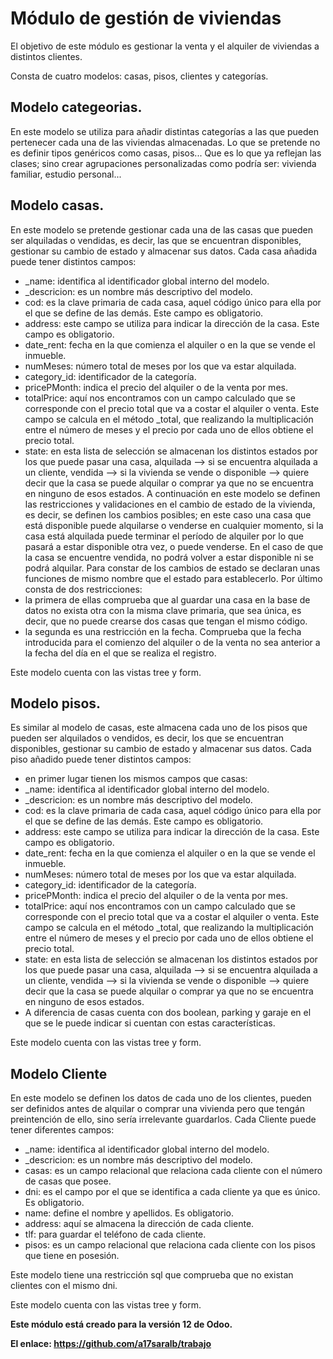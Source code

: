# Módulo de gestión de viviendas


El objetivo de este módulo es gestionar la venta y el alquiler de viviendas a distintos clientes.

Consta de cuatro modelos: casas, pisos, clientes y categorías.

## Modelo categeorias.

En este modelo se utiliza para añadir distintas categorías a las que pueden pertenecer cada una de las viviendas almacenadas. Lo que se pretende no es definir tipos genéricos como casas, pisos... Que es lo que ya reflejan las clases; sino crear agrupaciones personalizadas como podría ser: vivienda familiar, estudio personal...


## Modelo casas.

En este modelo se pretende gestionar cada una de las casas que pueden ser alquiladas o vendidas, es decir, las que se encuentran disponibles, gestionar su cambio de estado y almacenar sus datos. Cada casa añadida puede tener distintos campos:

- _name: identifica al identificador global interno del modelo.
- _descricion: es un nombre más descriptivo del modelo.
- cod: es la clave primaria de cada casa, aquel código único para ella por el que se define de las demás. Este campo es obligatorio.
- address: este campo se utiliza para indicar la dirección de la casa. Este campo es obligatorio.
- date_rent: fecha en la que comienza el alquiler o en la que se vende el inmueble.
- numMeses: número total de meses por los que va estar alquilada.
- category_id: identificador de la categoría.
- pricePMonth: indica el precio del alquiler o de la venta por mes.
- totalPrice: aquí nos encontramos con un campo calculado que se corresponde con el precio total 
que va a costar el alquiler o venta. Este campo se calcula en el método _total, que realizando la multiplicación entre el número de meses y el precio por cada uno de ellos obtiene el precio total.
- state: en esta lista de selección se almacenan los distintos estados por los que puede pasar una casa, alquilada --> si se encuentra alquilada a un cliente, vendida --> si la vivienda se vende o disponible --> quiere decir que la casa se puede alquilar o comprar ya que no se encuentra en ninguno de esos estados.
A continuación en este modelo se definen las restricciones y validaciones en el cambio de estado de la vivienda, es decir, se definen los cambios posibles; en este caso una casa que está disponible puede alquilarse o venderse en cualquier momento, si la casa está alquilada puede terminar el período de alquiler por lo que pasará a estar disponible otra vez, o puede venderse. En el caso de que la casa se encuentre vendida, no podrá volver a estar disponible ni se podrá alquilar.
Para constar de los cambios de estado se declaran unas funciones de mismo nombre que el estado para establecerlo.
Por último consta de dos restricciones:
- la primera de ellas comprueba que al guardar una casa en la base de datos no exista otra con la misma clave primaria, que sea única, es decir, que no puede crearse dos casas que tengan el mismo código.
- la segunda es una restricción en la fecha. Comprueba que la fecha introducida para el comienzo del alquiler o de la venta no sea anterior a la fecha del día en el que se realiza el registro.

Este modelo cuenta con las vistas tree y form.


## Modelo pisos.
Es similar al modelo de casas, este almacena cada uno de los pisos que pueden ser alquilados o vendidos, es decir, los que se encuentran disponibles, gestionar su cambio de estado y almacenar sus datos. Cada piso añadido puede tener distintos campos:
- en primer lugar tienen los mismos campos que casas:
- _name: identifica al identificador global interno del modelo.
- _descricion: es un nombre más descriptivo del modelo.
- cod: es la clave primaria de cada casa, aquel código único para ella por el que se define de las demás. Este campo es obligatorio.
- address: este campo se utiliza para indicar la dirección de la casa. Este campo es obligatorio.
- date_rent: fecha en la que comienza el alquiler o en la que se vende el inmueble.
- numMeses: número total de meses por los que va estar alquilada.
- category_id: identificador de la categoría.
- pricePMonth: indica el precio del alquiler o de la venta por mes.
- totalPrice: aquí nos encontramos con un campo calculado que se corresponde con el precio total 
que va a costar el alquiler o venta. Este campo se calcula en el método _total, que realizando la multiplicación entre el número de meses y el precio por cada uno de ellos obtiene el precio total.
- state: en esta lista de selección se almacenan los distintos estados por los que puede pasar una casa, alquilada --> si se encuentra alquilada a un cliente, vendida --> si la vivienda se vende o disponible --> quiere decir que la casa se puede alquilar o comprar ya que no se encuentra en ninguno de esos estados.
- A diferencia de casas cuenta con dos boolean, parking y garaje en el que se le puede indicar si cuentan con estas características.

Este modelo cuenta con las vistas tree y form.

## Modelo Cliente
En este modelo se definen los datos de cada uno de los clientes, pueden ser definidos antes de alquilar o comprar una vivienda pero que tengán preintención de ello, sino sería irrelevante guardarlos. Cada Cliente puede tener diferentes campos:
- _name: identifica al identificador global interno del modelo.
- _descricion: es un nombre más descriptivo del modelo.
- casas: es un campo relacional que relaciona cada cliente con el número de casas que posee.
- dni: es el campo por el que se identifica a cada cliente ya que es único. Es obligatorio.
- name: define el nombre y apellidos. Es obligatorio.
- address: aquí se almacena la dirección de cada cliente.
- tlf: para guardar el teléfono de cada cliente.
- pisos: es un campo relacional que relaciona cada cliente con los pisos que tiene en posesión.

Este modelo tiene una restricción sql que comprueba que no existan clientes con el mismo dni.

Este modelo cuenta con las vistas tree y form.



**Este módulo está creado para la versión 12 de Odoo.**

**El enlace: https://github.com/a17saralb/trabajo**




